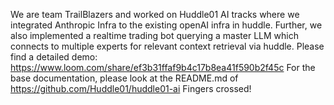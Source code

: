 We are team TrailBlazers and worked on Huddle01 AI tracks where we integrated Anthropic Infra to the existing openAI infra in huddle. Further, we also implemented a realtime trading bot querying a master LLM which connects to multiple experts for relevant context retrieval via huddle.
Please find a detailed demo: https://www.loom.com/share/ef3b31ffaf9b4c17b8ea41f590b2f45c
For the base documentation, please look at the README.md of https://github.com/Huddle01/huddle01-ai
Fingers crossed!
